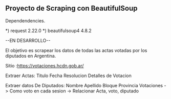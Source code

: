 ## Proyecto de Scraping con BeautifulSoup
Dependendencies.

*) request 2.22.0
*) beautifulsoup4 4.8.2

--EN DESARROLLO--

El objetivo es scrapear los datos de todas las actas votadas por los diputados en Argentina.

Sitio :https://votaciones.hcdn.gob.ar/

Extraer Actas: 
  Titulo 
  Fecha 
  Resolucion
  Detalles de Votacion
  
 Extraer datos De Diputados:
  Nombre
  Apellido
  Bloque
  Provincia
  Votaciones -> Como voto en cada sesion -> Relacionar Acta, voto, diputado
